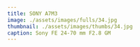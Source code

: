 ```yaml
---
title: SONY A7M3
image: ./assets/images/fulls/34.jpg
thumbnail: ./assets/images/thumbs/34.jpg
caption: Sony FE 24-70 mm F2.8 GM
---
```

